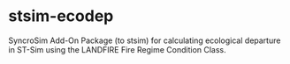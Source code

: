 # stsim-ecodep
SyncroSim Add-On Package (to stsim) for calculating ecological departure in ST-Sim using the LANDFIRE Fire Regime Condition Class.
